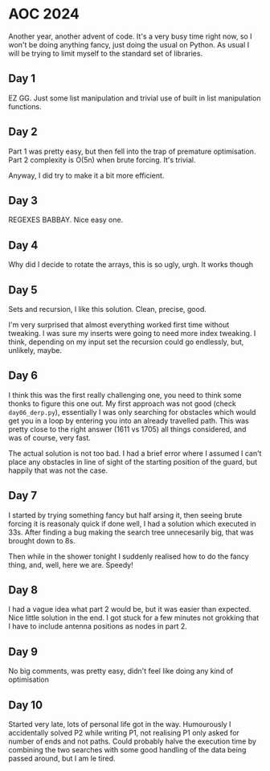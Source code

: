 # AOC 2024
Another year, another advent of code. It's a very busy time right now, so I won't be doing anything fancy, just doing the usual on Python. As usual I will be trying to limit myself to the standard set of libraries.

## Day 1
EZ GG. Just some list manipulation and trivial use of built in list manipulation functions.

## Day 2
Part 1 was pretty easy, but then fell into the trap of premature optimisation. Part 2 complexity is O(5n) when brute forcing. It's trivial.

Anyway, I did try to make it a bit more efficient.

## Day 3
REGEXES BABBAY. Nice easy one.

## Day 4
Why did I decide to rotate the arrays, this is so ugly, urgh. It works though

## Day 5
Sets and recursion, I like this solution. Clean, precise, good.

I'm very surprised that almost everything worked first time without tweaking. I was sure my inserts were going to need more index tweaking. I think, depending on my input set the recursion could go endlessly, but, unlikely, maybe.

## Day 6
I think this was the first really challenging one, you need to think some thonks to figure this one out. My first approach was not good (check `day06_derp.py`), essentially I was only searching for obstacles which would get you in a loop by entering you into an already travelled path. This was pretty close to the right answer (1611 vs 1705) all things considered, and was of course, very fast.

The actual solution is not too bad. I had a brief error where I assumed I can't place any obstacles in line of sight of the starting position of the guard, but happily that was not the case.

## Day 7
I started by trying something fancy but half arsing it, then seeing brute forcing it is reasonaly quick if done well, I had a solution which executed in 33s. After finding a bug making the search tree unnecesarily big, that was brought down to 8s.

Then while in the shower tonight I suddenly realised how to do the fancy thing, and, well, here we are. Speedy!

## Day 8
I had a vague idea what part 2 would be, but it was easier than expected. Nice little solution in the end. I got stuck for a few minutes not grokking that I have to include antenna positions as nodes in part 2.

## Day 9
No big comments, was pretty easy, didn't feel like doing any kind of optimisation

## Day 10
Started very late, lots of personal life got in the way. Humourously I accidentally solved P2 while writing P1, not realising P1 only asked for number of ends and not paths. Could probably halve the execution time by combining the two searches with some good handling of the data being passed around, but I am le tired.